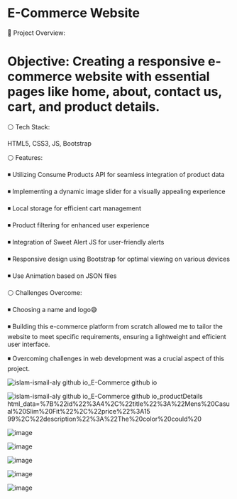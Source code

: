 # E-Commerce Website

📌 Project Overview:

# Objective: Creating a responsive e-commerce website with essential pages like home, about, contact us, cart, and product details.

⚪ Tech Stack:

HTML5, CSS3, JS, Bootstrap

⚪ Features:

◾ Utilizing Consume Products API for seamless integration of product data

◾ Implementing a dynamic image slider for a visually appealing experience

◾ Local storage for efficient cart management

◾ Product filtering for enhanced user experience

◾ Integration of Sweet Alert JS for user-friendly alerts

◾ Responsive design using Bootstrap for optimal viewing on various devices

◾ Use Animation based on JSON files

⚪ Challenges Overcome:

◾ Choosing a name and logo😅

◾ Building this e-commerce platform from scratch allowed me to tailor the website to meet specific requirements, ensuring a lightweight and efficient user interface.

◾ Overcoming challenges in web development was a crucial aspect of this project.

![islam-ismail-aly github io_E-Commerce github io](https://github.com/Islam-Ismail-Aly/E-Commerce.github.io/assets/23121933/de893844-56a7-4a8a-8bd4-42f3eb9d77b4)


![islam-ismail-aly github io_E-Commerce github io_productDetails html_data=%7B%22id%22%3A4%2C%22title%22%3A%22Mens%20Casual%20Slim%20Fit%22%2C%22price%22%3A15 99%2C%22description%22%3A%22The%20color%20could%20](https://github.com/Islam-Ismail-Aly/E-Commerce.github.io/assets/23121933/92427bf4-dec0-4bd4-a435-272a0cb53370)


![image](https://github.com/Islam-Ismail-Aly/E-Commerce.github.io/assets/23121933/5d20295c-209d-453a-8460-d998f26d44f5)


![image](https://github.com/Islam-Ismail-Aly/E-Commerce.github.io/assets/23121933/79cb512c-04cb-4e4d-a7ee-f1a5cc8ba262)


![image](https://github.com/Islam-Ismail-Aly/E-Commerce.github.io/assets/23121933/700b6ec5-e21a-4870-a0b6-dc4c4deb445c)


![image](https://github.com/Islam-Ismail-Aly/E-Commerce.github.io/assets/23121933/b338a321-ab10-4f09-98c2-bd2bbef9d113)

![image](https://github.com/Islam-Ismail-Aly/E-Commerce.github.io/assets/23121933/73be6ef1-9e37-4f74-b9f8-94e5d9671bea)





